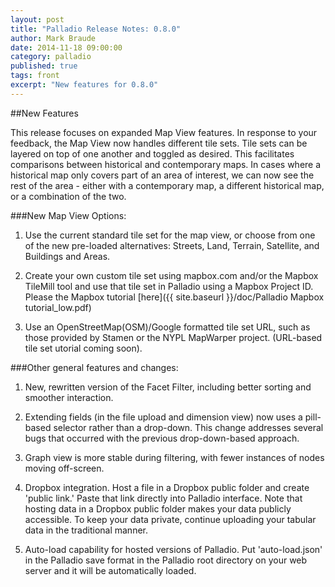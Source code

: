 ---layout: posttitle: "Palladio Release Notes: 0.8.0"author: Mark Braudedate: 2014-11-18 09:00:00category: palladiopublished: truetags: frontexcerpt: "New features for 0.8.0"---##New FeaturesThis release focuses on expanded Map View features. In response to your feedback, the Map View now handles different tile sets. Tile sets can be layered on top of one another and toggled as desired. This facilitates comparisons between historical and contemporary maps. In cases where a historical map only covers part of an area of interest, we can now see the rest of the area - either with a contemporary map, a different historical map, or a combination of the two.###New Map View Options:1.	Use the current standard tile set for the map view, or choose from one of the new pre-loaded alternatives: Streets, Land, Terrain, Satellite, and Buildings and Areas. 2.	Create your own custom tile set using mapbox.com and/or the Mapbox TileMill tool and use that tile set in Palladio using a Mapbox Project ID. Please the Mapbox tutorial [here]({{ site.baseurl }}/doc/Palladio Mapbox tutorial_low.pdf)3.	Use an OpenStreetMap(OSM)/Google formatted tile set URL, such as those provided by Stamen or the NYPL MapWarper project. (URL-based tile set utorial coming soon).###Other general features and changes:1. New, rewritten version of the Facet Filter, including better sorting and smoother interaction.2. Extending fields (in the file upload and dimension view) now uses a pill-based selector rather than a drop-down. This change addresses several bugs that occurred with the previous drop-down-based approach.3. Graph view is more stable during filtering, with fewer instances of nodes moving off-screen.4. Dropbox integration. Host a file in a Dropbox public folder and create 'public link.' Paste that link directly into Palladio interface. Note that hosting data in a Dropbox public folder makes your data publicly accessible. To keep your data private, continue uploading your tabular data in the traditional manner.5. Auto-load capability for hosted versions of Palladio. Put 'auto-load.json' in the Palladio save format in the Palladio root directory on your web server and it will be automatically loaded.